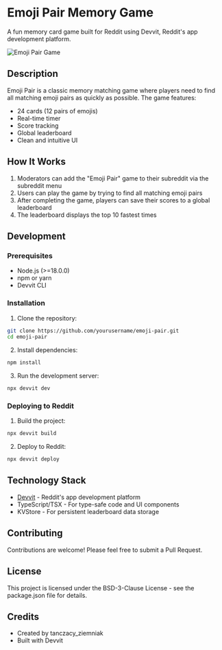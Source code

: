 # Emoji Pair Memory Game

A fun memory card game built for Reddit using Devvit, Reddit's app development platform.

![Emoji Pair Game](https://placehold.co/600x400?text=Emoji+Pair+Game)

## Description

Emoji Pair is a classic memory matching game where players need to find all matching emoji pairs as quickly as possible. The game features:

- 24 cards (12 pairs of emojis)
- Real-time timer
- Score tracking
- Global leaderboard
- Clean and intuitive UI

## How It Works

1. Moderators can add the "Emoji Pair" game to their subreddit via the subreddit menu
2. Users can play the game by trying to find all matching emoji pairs
3. After completing the game, players can save their scores to a global leaderboard
4. The leaderboard displays the top 10 fastest times

## Development

### Prerequisites

- Node.js (>=18.0.0)
- npm or yarn
- Devvit CLI

### Installation

1. Clone the repository:
```bash
git clone https://github.com/yourusername/emoji-pair.git
cd emoji-pair
```

2. Install dependencies:
```bash
npm install
```

3. Run the development server:
```bash
npx devvit dev
```

### Deploying to Reddit

1. Build the project:
```bash
npx devvit build
```

2. Deploy to Reddit:
```bash
npx devvit deploy
```

## Technology Stack

- [Devvit](https://developers.reddit.com/docs) - Reddit's app development platform
- TypeScript/TSX - For type-safe code and UI components
- KVStore - For persistent leaderboard data storage

## Contributing

Contributions are welcome! Please feel free to submit a Pull Request.

## License

This project is licensed under the BSD-3-Clause License - see the package.json file for details.

## Credits

- Created by tanczacy_ziemniak
- Built with Devvit
